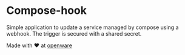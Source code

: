 # Compose-hook

Simple application to update a service managed by compose using a webhook.
The trigger is secured with a shared secret.

Made with :heart: at [openware](https://www.openware.com/)
